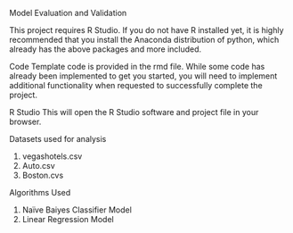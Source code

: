 Model Evaluation and Validation

This project requires R Studio. If you do not have R installed yet, it is highly recommended that you install the Anaconda distribution of python, which already has the above packages and more included.

Code
Template code is provided in the rmd file. While some code has already been implemented to get you started, you will need to implement additional functionality when requested to successfully complete the project. 

R Studio
This will open the R Studio software and project file in your browser.

Datasets used for analysis
1)	vegashotels.csv
2)	Auto.csv
3)	Boston.cvs

Algorithms Used
1) Naïve Baiyes Classifier Model
2) Linear Regression Model




